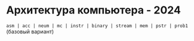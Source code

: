 # Архитектура компьютера - 2024

`asm | acc | neum | mc | instr | binary | stream | mem | pstr | prob1`
(базовый вариант)